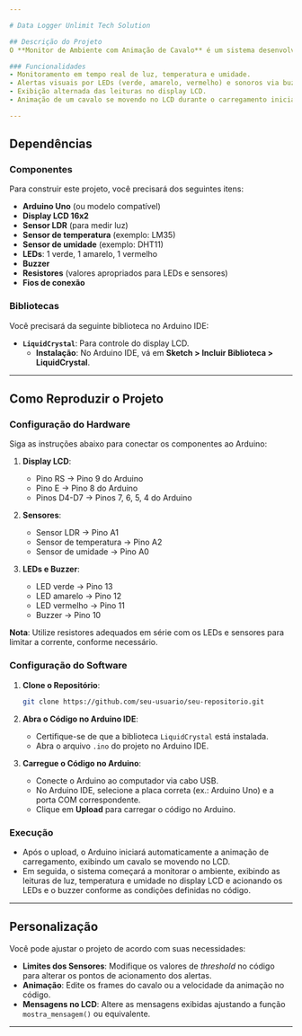 ```yaml
---

# Data Logger Unlimit Tech Solution

## Descrição do Projeto
O **Monitor de Ambiente com Animação de Cavalo** é um sistema desenvolvido para Arduino que monitora as condições ambientais utilizando sensores de luz (LDR), temperatura e umidade. Ele exibe as leituras em um display LCD, aciona LEDs e um buzzer para alertas visuais e sonoros, e apresenta uma animação de um cavalo durante a inicialização.

### Funcionalidades
- Monitoramento em tempo real de luz, temperatura e umidade.
- Alertas visuais por LEDs (verde, amarelo, vermelho) e sonoros via buzzer com base nas condições ambientais.
- Exibição alternada das leituras no display LCD.
- Animação de um cavalo se movendo no LCD durante o carregamento inicial.

---
```


## Dependências

### Componentes
Para construir este projeto, você precisará dos seguintes itens:
- **Arduino Uno** (ou modelo compatível)
- **Display LCD 16x2**
- **Sensor LDR** (para medir luz)
- **Sensor de temperatura** (exemplo: LM35)
- **Sensor de umidade** (exemplo: DHT11)
- **LEDs**: 1 verde, 1 amarelo, 1 vermelho
- **Buzzer**
- **Resistores** (valores apropriados para LEDs e sensores)
- **Fios de conexão**

### Bibliotecas
Você precisará da seguinte biblioteca no Arduino IDE:
- **`LiquidCrystal`**: Para controle do display LCD.
  - **Instalação**: No Arduino IDE, vá em **Sketch > Incluir Biblioteca > LiquidCrystal**.

---

## Como Reproduzir o Projeto

### Configuração do Hardware
Siga as instruções abaixo para conectar os componentes ao Arduino:

1. **Display LCD**:
   - Pino RS → Pino 9 do Arduino
   - Pino E → Pino 8 do Arduino
   - Pinos D4-D7 → Pinos 7, 6, 5, 4 do Arduino

2. **Sensores**:
   - Sensor LDR → Pino A1
   - Sensor de temperatura → Pino A2
   - Sensor de umidade → Pino A0

3. **LEDs e Buzzer**:
   - LED verde → Pino 13
   - LED amarelo → Pino 12
   - LED vermelho → Pino 11
   - Buzzer → Pino 10

**Nota**: Utilize resistores adequados em série com os LEDs e sensores para limitar a corrente, conforme necessário.

### Configuração do Software
1. **Clone o Repositório**:
   ```bash
   git clone https://github.com/seu-usuario/seu-repositorio.git
   ```
   
2. **Abra o Código no Arduino IDE**:
   - Certifique-se de que a biblioteca `LiquidCrystal` está instalada.
   - Abra o arquivo `.ino` do projeto no Arduino IDE.

3. **Carregue o Código no Arduino**:
   - Conecte o Arduino ao computador via cabo USB.
   - No Arduino IDE, selecione a placa correta (ex.: Arduino Uno) e a porta COM correspondente.
   - Clique em **Upload** para carregar o código no Arduino.

### Execução
- Após o upload, o Arduino iniciará automaticamente a animação de carregamento, exibindo um cavalo se movendo no LCD.
- Em seguida, o sistema começará a monitorar o ambiente, exibindo as leituras de luz, temperatura e umidade no display LCD e acionando os LEDs e o buzzer conforme as condições definidas no código.

---

## Personalização
Você pode ajustar o projeto de acordo com suas necessidades:
- **Limites dos Sensores**: Modifique os valores de *threshold* no código para alterar os pontos de acionamento dos alertas.
- **Animação**: Edite os frames do cavalo ou a velocidade da animação no código.
- **Mensagens no LCD**: Altere as mensagens exibidas ajustando a função `mostra_mensagem()` ou equivalente.

---
